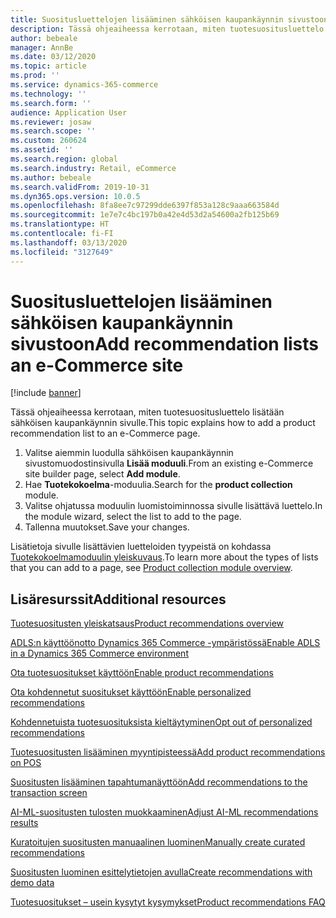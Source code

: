 ```yaml
---
title: Suositusluettelojen lisääminen sähköisen kaupankäynnin sivustoon
description: Tässä ohjeaiheessa kerrotaan, miten tuotesuositusluettelo lisätään sähköisen kaupankäynnin sivulle.
author: bebeale
manager: AnnBe
ms.date: 03/12/2020
ms.topic: article
ms.prod: ''
ms.service: dynamics-365-commerce
ms.technology: ''
ms.search.form: ''
audience: Application User
ms.reviewer: josaw
ms.search.scope: ''
ms.custom: 260624
ms.assetid: ''
ms.search.region: global
ms.search.industry: Retail, eCommerce
ms.author: bebeale
ms.search.validFrom: 2019-10-31
ms.dyn365.ops.version: 10.0.5
ms.openlocfilehash: 8fa8ee7c97299dde6397f853a128c9aaa663584d
ms.sourcegitcommit: 1e7e7c4bc197b0a42e4d53d2a54600a2fb125b69
ms.translationtype: HT
ms.contentlocale: fi-FI
ms.lasthandoff: 03/13/2020
ms.locfileid: "3127649"
---
```

# <a name="add-recommendation-lists-an-e-commerce-site"></a><span data-ttu-id="8e16d-103">Suositusluettelojen lisääminen sähköisen kaupankäynnin sivustoon</span><span class="sxs-lookup"><span data-stu-id="8e16d-103">Add recommendation lists an e-Commerce site</span></span>

[!include [banner](includes/banner.md)]

<span data-ttu-id="8e16d-104">Tässä ohjeaiheessa kerrotaan, miten tuotesuositusluettelo lisätään sähköisen kaupankäynnin sivulle.</span><span class="sxs-lookup"><span data-stu-id="8e16d-104">This topic explains how to add a product recommendation list to an e-Commerce page.</span></span>

1. <span data-ttu-id="8e16d-105">Valitse aiemmin luodulla sähköisen kaupankäynnin sivustomuodostinsivulla **Lisää moduuli**.</span><span class="sxs-lookup"><span data-stu-id="8e16d-105">From an existing e-Commerce site builder page, select **Add module**.</span></span>
1. <span data-ttu-id="8e16d-106">Hae **Tuotekokoelma**-moduulia.</span><span class="sxs-lookup"><span data-stu-id="8e16d-106">Search for the **product collection** module.</span></span>
1. <span data-ttu-id="8e16d-107">Valitse ohjatussa moduulin luomistoiminnossa sivulle lisättävä luettelo.</span><span class="sxs-lookup"><span data-stu-id="8e16d-107">In the module wizard, select the list to add to the page.</span></span>
1. <span data-ttu-id="8e16d-108">Tallenna muutokset.</span><span class="sxs-lookup"><span data-stu-id="8e16d-108">Save your changes.</span></span>

<span data-ttu-id="8e16d-109">Lisätietoja sivulle lisättävien luetteloiden tyypeistä on kohdassa [Tuotekokoelmamoduulin yleiskuvaus](product-collection-module-overview.md).</span><span class="sxs-lookup"><span data-stu-id="8e16d-109">To learn more about the types of lists that you can add to a page, see [Product collection module overview](product-collection-module-overview.md).</span></span>


## <a name="additional-resources"></a><span data-ttu-id="8e16d-110">Lisäresurssit</span><span class="sxs-lookup"><span data-stu-id="8e16d-110">Additional resources</span></span>

[<span data-ttu-id="8e16d-111">Tuotesuositusten yleiskatsaus</span><span class="sxs-lookup"><span data-stu-id="8e16d-111">Product recommendations overview</span></span>](product-recommendations.md)

[<span data-ttu-id="8e16d-112">ADLS:n käyttöönotto Dynamics 365 Commerce -ympäristössä</span><span class="sxs-lookup"><span data-stu-id="8e16d-112">Enable ADLS in a Dynamics 365 Commerce environment</span></span>](enable-adls-environment.md)

[<span data-ttu-id="8e16d-113">Ota tuotesuositukset käyttöön</span><span class="sxs-lookup"><span data-stu-id="8e16d-113">Enable product recommendations</span></span>](enable-product-recommendations.md)

[<span data-ttu-id="8e16d-114">Ota kohdennetut suositukset käyttöön</span><span class="sxs-lookup"><span data-stu-id="8e16d-114">Enable personalized recommendations</span></span>](personalized-recommendations.md)

[<span data-ttu-id="8e16d-115">Kohdennetuista tuotesuosituksista kieltäytyminen</span><span class="sxs-lookup"><span data-stu-id="8e16d-115">Opt out of personalized recommendations</span></span>](personalization-gdpr.md)

[<span data-ttu-id="8e16d-116">Tuotesuositusten lisääminen myyntipisteessä</span><span class="sxs-lookup"><span data-stu-id="8e16d-116">Add product recommendations on POS</span></span>](product.md)

[<span data-ttu-id="8e16d-117">Suositusten lisääminen tapahtumanäyttöön</span><span class="sxs-lookup"><span data-stu-id="8e16d-117">Add recommendations to the transaction screen</span></span>](add-recommendations-control-pos-screen.md)

[<span data-ttu-id="8e16d-118">AI-ML-suositusten tulosten muokkaaminen</span><span class="sxs-lookup"><span data-stu-id="8e16d-118">Adjust AI-ML recommendations results</span></span>](modify-product-recommendation-results.md)

[<span data-ttu-id="8e16d-119">Kuratoitujen suositusten manuaalinen luominen</span><span class="sxs-lookup"><span data-stu-id="8e16d-119">Manually create curated recommendations</span></span>](create-editorial-recommendation-lists.md)

[<span data-ttu-id="8e16d-120">Suositusten luominen esittelytietojen avulla</span><span class="sxs-lookup"><span data-stu-id="8e16d-120">Create recommendations with demo data</span></span>](product-recommendations-demo-data.md)

[<span data-ttu-id="8e16d-121">Tuotesuositukset – usein kysytyt kysymykset</span><span class="sxs-lookup"><span data-stu-id="8e16d-121">Product recommendations FAQ</span></span>](faq-recommendations.md)
